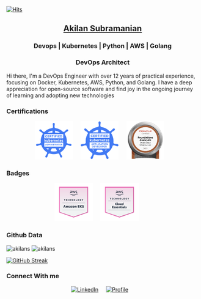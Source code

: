 [![Hits](https://hits.seeyoufarm.com/api/count/incr/badge.svg?url=https%3A%2F%2Fgithub.com%2Fakilans&count_bg=%2379C83D&title_bg=%23555555&icon=&icon_color=%23E7E7E7&title=hits&edge_flat=false)](https://hits.seeyoufarm.com)

## <p align="center"><a href="http://akilans.github.io/">Akilan Subramanian</a></p>

### <p align="center">Devops | Kubernetes | Python | AWS | Golang</p>

### <p align="center">DevOps Architect</p>

Hi there, I'm a DevOps Engineer with over 12 years of practical experience, focusing on Docker, Kubernetes, AWS, Python, and Golang. I have a deep appreciation for open-source software and find joy in the ongoing journey of learning and adopting new technologies

### Certifications

<p align="center">
  <a href="#"><img src="https://raw.githubusercontent.com/akilans/akilans.github.io/master/images/logo_cka.png" alt="Certified Kubernetes Administrator" width="100px" ></a>
  &nbsp; &nbsp;
  <a href="#"><img src="https://raw.githubusercontent.com/akilans/akilans.github.io/master/images/logo_ckad.png" alt="Certified Kubernetes Application Developer" width="100px"></a>
  &nbsp; &nbsp;
   <a href="#"><img src="https://raw.githubusercontent.com/akilans/akilans.github.io/master/images/oci_foundation.png" alt="Oracle Cloud Infrastructure 2023 Certified Foundations Associate" width="100px"></a>
  &nbsp; &nbsp;
</p>


### Badges

<p align="center">
  <a href="#"><img src="https://raw.githubusercontent.com/akilans/akilans.github.io/master/images/eks.png" alt="AWS Knowledge: Amazon EKS" width="100px" ></a>
  &nbsp; &nbsp;
  <a href="#"><img src="https://raw.githubusercontent.com/akilans/akilans.github.io/master/images/aws-essentials.png" alt="AWS Knowledge: Cloud Essentials" width="100px"></a>
  &nbsp; &nbsp;
  &nbsp; &nbsp;
</p>

### Github Data

<p align="left"><img src="https://github-readme-stats.vercel.app/api/top-langs?username=akilans&show_icons=true&locale=en&layout=compact" alt="akilans" />

<img src="https://github-readme-stats.vercel.app/api?username=akilans&show_icons=true&locale=en" alt="akilans" />

[![GitHub Streak](https://streak-stats.demolab.com?user=akilans&date_format=j%2Fn%5B%2FY%5D)](https://git.io/streak-stats)


### Connect With me 

<p align="center">
  <a href="https://www.linkedin.com/in/akilans/"><img src="https://cdn1.iconfinder.com/data/icons/logotypes/32/circle-linkedin-256.png" width="60" height="60" alt="LinkedIn"></a>
  &nbsp; &nbsp;
  <a href="http://akilans.github.io/"><img src="https://github.githubassets.com/images/modules/logos_page/GitHub-Mark.png" width="70" height="70" alt="Profile"></a>
  &nbsp; &nbsp;
</p>
